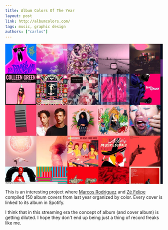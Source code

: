 ```yaml
---
title: Album Colors Of The Year
layout: post
link: http://albumcolors.com/
tags: music, graphic design
authors: ["carlos"]
---
```

![album colors](/assets/images/albumcolors.jpg)

This is an interesting project where [Marcos Rodriguez](http://marco.la/) and [Zé Felipe](http://zefelipe.com/) compiled 150 album covers from last year organized by color. Every cover is linked to its album in Spotify.

I think that in this streaming era the concept of album (and cover album) is getting diluted. I hope they don't end up being just a thing of record freaks like me.